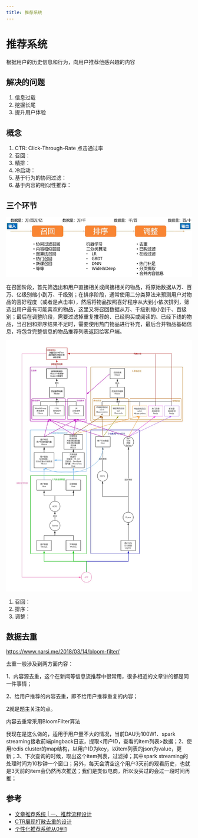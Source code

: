 ```yaml
---
title: 推荐系统
---
```


# 推荐系统

根据用户的历史信息和行为，向用户推荐他感兴趣的内容

## 解决的问题

1. 信息过载
2. 挖掘长尾
3. 提升用户体验

## 概念

1. CTR: Click-Through-Rate 点击通过率
2. 召回：
3. 精排：
3. 冷启动：
4. 基于行为的协同过滤：
5. 基于内容的相似性推荐：


## 三个环节

![12790782-ee044ed9dd9cc759](././images/12790782-ee044ed9dd9cc759.jpg)

在召回阶段，首先筛选出和用户直接相关或间接相关的物品，将原始数据从万、百万、亿级别缩小到万、千级别；在排序阶段，通常使用二分类算法来预测用户对物品的喜好程度（或者是点击率），然后将物品按照喜好程序从大到小依次排列，筛选出用户最有可能喜欢的物品，这里又将召回数据从万、千级别缩小到千、百级别；最后在调整阶段，需要过滤掉重复推荐的、已经购买或阅读的、已经下线的物品，当召回和排序结果不足时，需要使用热门物品进行补充，最后合并物品基础信息，将包含完整信息的物品推荐列表返回给客户端。


![12790782-40327d59055eba56](././images/12790782-40327d59055eba56.jpg)

1. 召回：
2. 排序：
3. 调整：



## 数据去重

https://www.narsi.me/2018/03/14/bloom-filter/

去重一般涉及到两方面内容：

1、内容源去重，这个在新闻等信息流推荐中很常用，很多相近的文章讲的都是同一件事情；

2、给用户推荐的内容去重，即不给用户推荐重复的内容；

2就是题主关注的点。

内容去重常采用BloomFilter算法


我现在是这么做的，适用于用户量不大的情况，当前DAU为100W1、spark streaming接收前端pingback日志，提取<用户ID，查看的item列表>数据；2、使用redis cluster的map结构，以用户ID为key，以item列表的json为value，更新；3、下次查询的时候，取出这个item列表，过滤掉；其中spark streaming的处理时间为10秒钟一个窗口；另外，每天会清空这个用户3天前的观看历史，也就是3天前的item会仍然再次推送；我们是类似电商，所以没买过的会过一段时间再推；


## 参考

- [文章推荐系统 | 一、推荐流程设计](https://www.jianshu.com/p/0688c78d0366)
- [CTR展现打散去重的设计](https://yuerblog.cc/2018/07/09/ctr-display-design/)
- [个性化推荐系统从0到1](https://cloud.tencent.com/developer/article/1004920)
